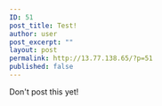 ```yaml
---
ID: 51
post_title: Test!
author: user
post_excerpt: ""
layout: post
permalink: http://13.77.138.65/?p=51
published: false
---
```

<p>Don't post this yet!</p>